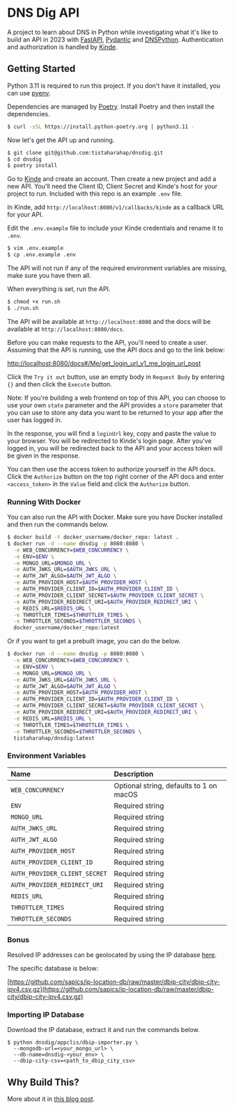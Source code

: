 # DNS Dig API

A project to learn about DNS in Python while investigating what it's like to build an API in 2023 with [FastAPI](https://fastapi.tiangolo.com/), [Pydantic](https://pydantic-docs.helpmanual.io/) and [DNSPython](https://www.dnspython.org/). Authentication and authorization is handled by [Kinde](https://kinde.com).

## Getting Started

Python 3.11 is required to run this project. If you don't have it installed, you can use [pyenv](https://github.com/pyenv/pyenv).

Dependencies are managed by [Poetry](https://python-poetry.org/). Install Poetry and then install the dependencies.

```bash
$ curl -sSL https://install.python-poetry.org | python3.11 -
```

Now let's get the API up and running.

```bash
$ git clone git@github.com:tistaharahap/dnsdig.git
$ cd dnsdig
$ poetry install
```

Go to [Kinde](https://kinde.com) and create an account. Then create a new project and add a new API. You'll need the Client ID, Client Secret and Kinde's host for your project to run. Included with this repo is an example `.env` file.

In Kinde, add `http://localhost:8080/v1/callbacks/kinde` as a callback URL for your API.

Edit the `.env.example` file to include your Kinde credentials and rename it to `.env`.

```bash
$ vim .env.example
$ cp .env.example .env
```

The API will not run if any of the required environment variables are missing, make sure you have them all.

When everything is set, run the API.

```bash
$ chmod +x run.sh
$ ./run.sh
```

The API will be available at `http://localhost:8080` and the docs will be available at `http://localhost:8080/docs`.

Before you can make requests to the API, you'll need to create a user. Assuming that the API is running, use the API docs and go to the link below:

[http://localhost:8080/docs#/Me/get_login_url_v1_me_login_url_post](http://localhost:8080/docs#/Me/get_login_url_v1_me_login_url_post)

Click the `Try it out` button, use an empty body in `Request Body` by entering `{}` and then click the `Execute` button.

Note: If you're building a web frontend on top of this API, you can choose to use your own `state` parameter and the API provides a `store` parameter that you can use to store any data you want to be returned to your app after the user has logged in. 

In the response, you will find a `loginUrl` key, copy and paste the value to your browser. You will be redirected to Kinde's login page. After you've logged in, you will be redirected back to the API and your access token will be given in the response.

You can then use the access token to authorize yourself in the API docs. Click the `Authorize` button on the top right corner of the API docs and enter `<access_token>` in the `Value` field and click the `Authorize` button.

### Running With Docker

You can also run the API with Docker. Make sure you have Docker installed and then run the commands below.

```bash
$ docker build -t docker_username/docker_repo: latest .
$ docker run -d --name dnsdig -p 8080:8080 \
  -e WEB_CONCURRENCY=$WEB_CONCURRENCY \
  -e ENV=$ENV \
  -e MONGO_URL=$MONGO_URL \
  -e AUTH_JWKS_URL=$AUTH_JWKS_URL \
  -e AUTH_JWT_ALGO=$AUTH_JWT_ALGO \
  -e AUTH_PROVIDER_HOST=$AUTH_PROVIDER_HOST \
  -e AUTH_PROVIDER_CLIENT_ID=$AUTH_PROVIDER_CLIENT_ID \
  -e AUTH_PROVIDER_CLIENT_SECRET=$AUTH_PROVIDER_CLIENT_SECRET \
  -e AUTH_PROVIDER_REDIRECT_URI=$AUTH_PROVIDER_REDIRECT_URI \
  -e REDIS_URL=$REDIS_URL \
  -e THROTTLER_TIMES=$THROTTLER_TIMES \
  -e THROTTLER_SECONDS=$THROTTLER_SECONDS \
  docker_username/docker_repo:latest
````

Or if you want to get a prebuilt image, you can do the below.

```bash
$ docker run -d --name dnsdig -p 8080:8080 \
  -e WEB_CONCURRENCY=$WEB_CONCURRENCY \
  -e ENV=$ENV \
  -e MONGO_URL=$MONGO_URL \
  -e AUTH_JWKS_URL=$AUTH_JWKS_URL \
  -e AUTH_JWT_ALGO=$AUTH_JWT_ALGO \
  -e AUTH_PROVIDER_HOST=$AUTH_PROVIDER_HOST \
  -e AUTH_PROVIDER_CLIENT_ID=$AUTH_PROVIDER_CLIENT_ID \
  -e AUTH_PROVIDER_CLIENT_SECRET=$AUTH_PROVIDER_CLIENT_SECRET \
  -e AUTH_PROVIDER_REDIRECT_URI=$AUTH_PROVIDER_REDIRECT_URI \
  -e REDIS_URL=$REDIS_URL \
  -e THROTTLER_TIMES=$THROTTLER_TIMES \
  -e THROTTLER_SECONDS=$THROTTLER_SECONDS \
  tistaharahap/dnsdig:latest
```

### Environment Variables

| Name                          | Description                             |
|:------------------------------|:----------------------------------------|
| `WEB_CONCURRENCY`             | Optional string, defaults to 1 on macOS |
| `ENV`                         | Required string                         |
| `MONGO_URL`                   | Required string                         |
| `AUTH_JWKS_URL`               | Required string                         |
| `AUTH_JWT_ALGO`               | Required string                         |
| `AUTH_PROVIDER_HOST`          | Required string                         |
| `AUTH_PROVIDER_CLIENT_ID`     | Required string                         |
| `AUTH_PROVIDER_CLIENT_SECRET` | Required string                         |
| `AUTH_PROVIDER_REDIRECT_URI`  | Required string                         |
| `REDIS_URL`                   | Required string                         |
| `THROTTLER_TIMES`             | Required string                         |
| `THROTTLER_SECONDS`           | Required string                         |

### Bonus

Resolved IP addresses can be geolocated by using the IP database [here](https://github.com/sapics/ip-location-db).

The specific database is below:

[https://github.com/sapics/ip-location-db/raw/master/dbip-city/dbip-city-ipv4.csv.gz](https://github.com/sapics/ip-location-db/raw/master/dbip-city/dbip-city-ipv4.csv.gz)

### Importing IP Database

Download the IP database, extract it and run the commands below.

```
$ python dnsdig/appclis/dbip-importer.py \
  --mongodb-url=<your_mongo_url> \
  --db-name=dnsdig-<your_env> \
  --dbip-city-csv=<path_to_dbip_city_csv>
```

## Why Build This?

More about it in [this blog post](https://bango29.com/building-an-api-in-2023/).
